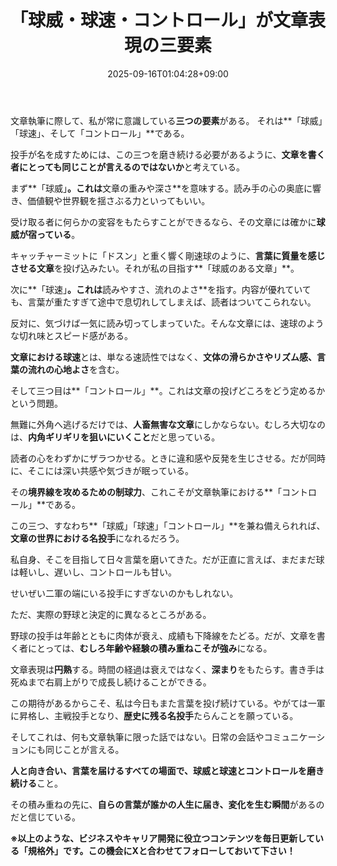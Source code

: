 ﻿---
title: "「球威・球速・コントロール」が文章表現の三要素"
date: 2025-09-16T01:04:28+09:00
draft: false
---

文章執筆に際して、私が常に意識している**三つの要素**がある。
それは**「球威」「球速」、そして「コントロール」**である。

投手が名を成すためには、この三つを磨き続ける必要があるように、**文章を書く者にとっても同じことが言えるのではないか**と考えている。



まず**「球威」**。これは**文章の重みや深さ**を意味する。読み手の心の奥底に響き、価値観や世界観を揺さぶる力といってもいい。

受け取る者に何らかの変容をもたらすことができるなら、その文章には確かに**球威が宿っている**。

キャッチャーミットに「ドスン」と重く響く剛速球のように、**言葉に質量を感じさせる文章**を投げ込みたい。それが私の目指す**「球威のある文章」**。



次に**「球速」**。これは**読みやすさ、流れのよさ**を指す。内容が優れていても、言葉が重たすぎて途中で息切れしてしまえば、読者はついてこられない。

反対に、気づけば一気に読み切ってしまっていた。そんな文章には、速球のような切れ味とスピード感がある。

**文章における球速**とは、単なる速読性ではなく、**文体の滑らかさやリズム感、言葉の流れの心地よさ**を含む。



そして三つ目は**「コントロール」**。これは文章の投げどころをどう定めるかという問題。

無難に外角へ逃げるだけでは、**人畜無害な文章**にしかならない。むしろ大切なのは、**内角ギリギリを狙いにいくこと**だと思っている。



読者の心をわずかにザラつかせる。ときに違和感や反発を生じさせる。だが同時に、そこには深い共感や気づきが眠っている。

その**境界線を攻めるための制球力**、これこそが文章執筆における**「コントロール」**である。



この三つ、すなわち**「球威」「球速」「コントロール」**を兼ね備えられれば、**文章の世界における名投手**になれるだろう。

私自身、そこを目指して日々言葉を磨いてきた。だが正直に言えば、まだまだ球は軽いし、遅いし、コントロールも甘い。

せいぜい二軍の端にいる投手にすぎないのかもしれない。



ただ、実際の野球と決定的に異なるところがある。

野球の投手は年齢とともに肉体が衰え、成績も下降線をたどる。だが、文章を書く者にとっては、**むしろ年齢や経験の積み重ねこそが強み**になる。

文章表現は**円熟**する。時間の経過は衰えではなく、**深まり**をもたらす。書き手は死ぬまで右肩上がりで成長し続けることができる。



この期待があるからこそ、私は今日もまた言葉を投げ続けている。やがては一軍に昇格し、主戦投手となり、**歴史に残る名投手**たらんことを願っている。



そしてこれは、何も文章執筆に限った話ではない。日常の会話やコミュニケーションにも同じことが言える。

**人と向き合い、言葉を届けるすべての場面で、球威と球速とコントロールを磨き続ける**こと。

その積み重ねの先に、**自らの言葉が誰かの人生に届き、変化を生む瞬間**があるのだと信じている。



**※以上のような、ビジネスやキャリア開発に役立つコンテンツを毎日更新している「規格外」です。この機会にXと合わせてフォローしておいて下さい！**